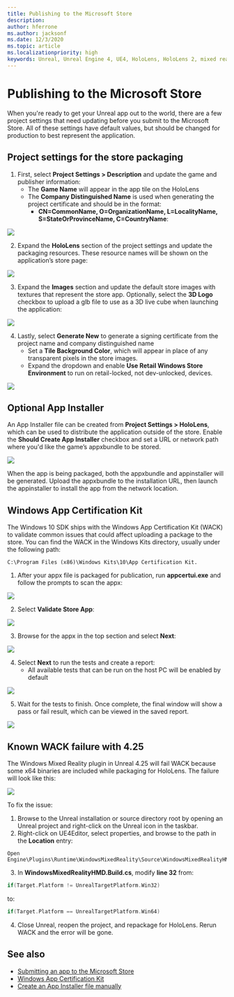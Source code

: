 ```yaml
---
title: Publishing to the Microsoft Store
description: 
author: hferrone
ms.author: jacksonf
ms.date: 12/3/2020
ms.topic: article
ms.localizationpriority: high
keywords: Unreal, Unreal Engine 4, UE4, HoloLens, HoloLens 2, mixed reality, development, documentation, guides, features, mixed reality headset, windows mixed reality headset, virtual reality headset, publishing, distribution, Microsoft store
---
```



# Publishing to the Microsoft Store

When you're ready to get your Unreal app out to the world, there are a few project settings that need updating before you submit to the Microsoft Store. All of these settings have default values, but should be changed for production to best represent the application.

## Project settings for the store packaging

1. First, select **Project Settings > Description** and update the game and publisher information: 
    * The **Game Name** will appear in the app tile on the HoloLens
    * The **Company Distinguished Name** is used when generating the project certificate and should be in the format: 
        * **CN=CommonName, O=OrganizationName, L=LocalityName, S=StateOrProvinceName, C=CountryName**:

![](images/unreal-publishing-img-01.png)

2. Expand the **HoloLens** section of the project settings and update the packaging resources.  These resource names will be shown on the application’s store page:

![](images/unreal-publishing-img-02.png)

3. Expand the **Images** section and update the default store images with textures that represent the store app.  Optionally, select the **3D Logo** checkbox to upload a glb file to use as a 3D live cube when launching the application:

![](images/unreal-publishing-img-03.png)

4. Lastly, select **Generate New** to generate a signing certificate from the project name and company distinguished name  
    * Set a **Tile Background Color**, which will appear in place of any transparent pixels in the store images.
    * Expand the dropdown and enable **Use Retail Windows Store Environment** to run on retail-locked, not dev-unlocked, devices.

![](images/unreal-publishing-img-04.png)

## Optional App Installer

An App Installer file can be created from **Project Settings > HoloLens**, which can be used to distribute the application outside of the store.  Enable the **Should Create App Installer** checkbox and set a URL or network path where you'd like the game’s appxbundle to be stored.  

![](images/unreal-publishing-img-05.png)

When the app is being packaged, both the appxbundle and appinstaller will be generated.  Upload the appxbundle to the installation URL, then launch the appinstaller to install the app from the network location.

## Windows App Certification Kit

The Windows 10 SDK ships with the Windows App Certification Kit (WACK) to validate common issues that could affect uploading a package to the store.  You can find the WACK in the Windows Kits directory, usually under the following path: 

```
C:\Program Files (x86)\Windows Kits\10\App Certification Kit.
```

1. After your appx file is packaged for publication, run **appcertui.exe** and follow the prompts to scan the appx:

![](images/unreal-publishing-img-06.png)

2. Select **Validate Store App**:

![](images/unreal-publishing-img-07.png)

3. Browse for the appx in the top section and select **Next**:

![](images/unreal-publishing-img-08.png)

4. Select **Next** to run the tests and create a report:
    * All available tests that can be run on the host PC will be enabled by default

![](images/unreal-publishing-img-09.png)

5. Wait for the tests to finish. Once complete, the final window will show a pass or fail result, which can be viewed in the saved report.

![](images/unreal-publishing-img-10.png)

## Known WACK failure with 4.25

The Windows Mixed Reality plugin in Unreal 4.25 will fail WACK because some x64 binaries are included while packaging for HoloLens. The failure will look like this:

![](images/unreal-publishing-img-11.png)

To fix the issue:
1. Browse to the Unreal installation or source directory root by opening an Unreal project and right-click on the Unreal icon in the taskbar.
2. Right-click on UE4Editor, select properties, and browse to the path in the **Location** entry:

```
Open Engine\Plugins\Runtime\WindowsMixedReality\Source\WindowsMixedRealityHMD\WindowsMixedRealityHMD.Build.cs.
```

3. In **WindowsMixedRealityHMD.Build.cs**, modify **line 32** from:

```cpp
if(Target.Platform != UnrealTargetPlatform.Win32)
```

to:

```cpp
if(Target.Platform == UnrealTargetPlatform.Win64)

```

4. Close Unreal, reopen the project, and repackage for HoloLens.  Rerun WACK and the error will be gone. 

## See also
* [Submitting an app to the Microsoft Store](../../distribute/submitting-an-app-to-the-microsoft-store.md)
* [Windows App Certification Kit](https://developer.microsoft.com/windows/downloads/app-certification-kit)
* [Create an App Installer file manually](https://docs.microsoft.com/windows/msix/app-installer/how-to-create-appinstaller-file)